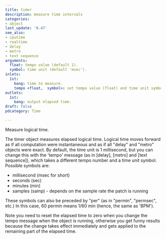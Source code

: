 ```yaml
---
title: timer
description: measure time intervals
categories:
- object
last_update: '0.47'
see_also:
- cputime
- realtime
- delay
- metro
- text sequence
arguments:
  float: tempo value (default 1).
  symbol: time unit (default 'msec').
inlets:
  1st:
    bang: time to measure.
    tempo <float,  symbol>: set tempo value (float) and time unit symbol.
outlets:
  1st:
    bang: output elapsed time.
draft: false
pdcategory: Time

---
```

Measure logical time.

The timer object measures elapsed logical time. Logical time moves forward as if all computation were instantaneous and as if all "delay" and "metro" objects were exact. By default,  the time unit is 1 millisecond,  but you can change this with the 'tempo' message (as in [delay],  [metro] and [text sequence]),  which takes a different tempo number and a time unit symbol. Possible symbols are:

- millisecond (msec for short) 
- seconds (sec) 
- minutes (min) 
- samples (samp) - depends on the sample rate the patch is running

These symbols can also be preceded by "per" (as in "permin",  "permsec",  etc.) In this case,  60 permin means 1/60 min (hence,  the same as 'BPM').

Note you need to reset the elapsed time to zero when you change the tempo message when the object is running,  otherwise you get funny results because the change takes effect immediately and gets applied to the remaining part of the elapsed time.
